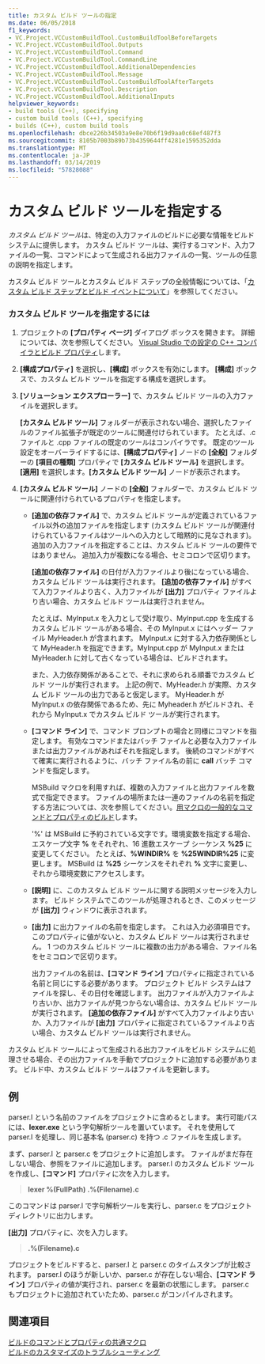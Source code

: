 ```yaml
---
title: カスタム ビルド ツールの指定
ms.date: 06/05/2018
f1_keywords:
- VC.Project.VCCustomBuildTool.CustomBuildToolBeforeTargets
- VC.Project.VCCustomBuildTool.Outputs
- VC.Project.VCCustomBuildTool.Command
- VC.Project.VCCustomBuildTool.CommandLine
- VC.Project.VCCustomBuildTool.AdditionalDependencies
- VC.Project.VCCustomBuildTool.Message
- VC.Project.VCCustomBuildTool.CustomBuildToolAfterTargets
- VC.Project.VCCustomBuildTool.Description
- VC.Project.VCCustomBuildTool.AdditionalInputs
helpviewer_keywords:
- build tools (C++), specifying
- custom build tools (C++), specifying
- builds (C++), custom build tools
ms.openlocfilehash: dbce226b34503a9e8e70b6f19d9aa0c68ef487f3
ms.sourcegitcommit: 8105b7003b89b73b4359644ff4281e1595352dda
ms.translationtype: MT
ms.contentlocale: ja-JP
ms.lasthandoff: 03/14/2019
ms.locfileid: "57828088"
---
```

# <a name="specify-custom-build-tools"></a>カスタム ビルド ツールを指定する

*カスタム ビルド ツール*は、特定の入力ファイルのビルドに必要な情報をビルド システムに提供します。 カスタム ビルド ツールは、実行するコマンド、入力ファイルの一覧、コマンドによって生成される出力ファイルの一覧、ツールの任意の説明を指定します。

カスタム ビルド ツールとカスタム ビルド ステップの全般情報については、「[カスタム ビルド ステップとビルド イベントについて](understanding-custom-build-steps-and-build-events.md)」を参照してください。

### <a name="to-specify-a-custom-build-tool"></a>カスタム ビルド ツールを指定するには

1. プロジェクトの **[プロパティ ページ]** ダイアログ ボックスを開きます。 詳細については、次を参照してください。 [Visual Studio での設定の C++ コンパイラとビルド プロパティ](working-with-project-properties.md)します。

1. **[構成プロパティ]** を選択し、**[構成]** ボックスを有効にします。 **[構成]** ボックスで、カスタム ビルド ツールを指定する構成を選択します。

1. **[ソリューション エクスプローラー]** で、カスタム ビルド ツールの入力ファイルを選択します。

   **[カスタム ビルド ツール]** フォルダーが表示されない場合、選択したファイルのファイル拡張子が既定のツールに関連付けられています。 たとえば、.c ファイルと .cpp ファイルの既定のツールはコンパイラです。 既定のツール設定をオーバーライドするには、**[構成プロパティ]** ノードの **[全般]** フォルダーの **[項目の種類]** プロパティで **[カスタム ビルド ツール]** を選択します。 **[適用]** を選択します。**[カスタム ビルド ツール]** ノードが表示されます。

1. **[カスタム ビルド ツール]** ノードの **[全般]** フォルダーで、カスタム ビルド ツールに関連付けられているプロパティを指定します。

   - **[追加の依存ファイル]** で、カスタム ビルド ツールが定義されているファイル以外の追加ファイルを指定します (カスタム ビルド ツールが関連付けられているファイルはツールへの入力として暗黙的に見なされます)。 追加の入力ファイルを指定することは、カスタム ビルド ツールの要件ではありません。 追加入力が複数になる場合、セミコロンで区切ります。

      **[追加の依存ファイル]** の日付が入力ファイルより後になっている場合、カスタム ビルド ツールは実行されます。 **[追加の依存ファイル]** がすべて入力ファイルより古く、入力ファイルが **[出力]** プロパティ ファイルより古い場合、カスタム ビルド ツールは実行されません。

      たとえば、MyInput.x を入力として受け取り、MyInput.cpp を生成するカスタム ビルド ツールがある場合、その MyInput.x にはヘッダー ファイル MyHeader.h が含まれます。 MyInput.x に対する入力依存関係として MyHeader.h を指定できます。MyInput.cpp が MyInput.x または MyHeader.h に対して古くなっている場合は、ビルドされます。

      また、入力依存関係があることで、それに求められる順番でカスタム ビルド ツールが実行されます。 上記の例で、MyHeader.h が実際、カスタム ビルド ツールの出力であると仮定します。 MyHeader.h が MyInput.x の依存関係であるため、先に Myheader.h がビルドされ、それから MyInput.x でカスタム ビルド ツールが実行されます。

   - **[コマンド ライン]** で、コマンド プロンプトの場合と同様にコマンドを指定します。 有効なコマンドまたはバッチ ファイルと必要な入力ファイルまたは出力ファイルがあればそれを指定します。 後続のコマンドがすべて確実に実行されるように、バッチ ファイル名の前に **call** バッチ コマンドを指定します。

      MSBuild マクロを利用すれば、複数の入力ファイルと出力ファイルを数式で指定できます。 ファイルの場所または一連のファイルの名前を指定する方法については、次を参照してください。[用マクロの一般的なコマンドとプロパティのビルド](reference/common-macros-for-build-commands-and-properties.md)します。

      '%' は MSBuild に予約されている文字です。環境変数を指定する場合、エスケープ文字 **%** をそれぞれ、16 進数エスケープ シーケンス **%25** に変更してください。 たとえば、**%WINDIR%** を **%25WINDIR%25** に変更します。 MSBuild は **%25** シーケンスをそれぞれ **%** 文字に変更し、それから環境変数にアクセスします。

   - **[説明]** に、このカスタム ビルド ツールに関する説明メッセージを入力します。 ビルド システムでこのツールが処理されるとき、このメッセージが **[出力]** ウィンドウに表示されます。

   - **[出力]** に出力ファイルの名前を指定します。 これは入力必須項目です。このプロパティに値がないと、カスタム ビルド ツールは実行されません。 1 つのカスタム ビルド ツールに複数の出力がある場合、ファイル名をセミコロンで区切ります。

      出力ファイルの名前は、**[コマンド ライン]** プロパティに指定されている名前と同じにする必要があります。 プロジェクト ビルド システムはファイルを探し、その日付を確認します。 出力ファイルが入力ファイルより古いか、出力ファイルが見つからない場合は、カスタム ビルド ツールが実行されます。 **[追加の依存ファイル]** がすべて入力ファイルより古いか、入力ファイルが **[出力]** プロパティに指定されているファイルより古い場合、カスタム ビルド ツールは実行されません。

カスタム ビルド ツールによって生成される出力ファイルをビルド システムに処理させる場合、その出力ファイルを手動でプロジェクトに追加する必要があります。 ビルド中、カスタム ビルド ツールはファイルを更新します。

## <a name="example"></a>例

parser.l という名前のファイルをプロジェクトに含めるとします。 実行可能パスには、**lexer.exe** という字句解析ツールを置いています。 それを使用して parser.l を処理し、同じ基本名 (parser.c) を持つ .c ファイルを生成します。

まず、parser.l と parser.c をプロジェクトに追加します。 ファイルがまだ存在しない場合、参照をファイルに追加します。 parser.l のカスタム ビルド ツールを作成し、**[コマンド]** プロパティに次を入力します。

> **lexer %(FullPath) .\%(Filename).c**

このコマンドは parser.l で字句解析ツールを実行し、parser.c をプロジェクト ディレクトリに出力します。

**[出力]** プロパティに、次を入力します。

> **.\%(Filename).c**

プロジェクトをビルドすると、parser.l と parser.c のタイムスタンプが比較されます。 parser.l のほうが新しいか、parser.c が存在しない場合、**[コマンド ライン]** プロパティの値が実行され、parser.c を最新の状態にします。 parser.c もプロジェクトに追加されていたため、parser.c がコンパイルされます。

## <a name="see-also"></a>関連項目

[ビルドのコマンドとプロパティの共通マクロ](reference/common-macros-for-build-commands-and-properties.md)<br>
[ビルドのカスタマイズのトラブルシューティング](troubleshooting-build-customizations.md)
